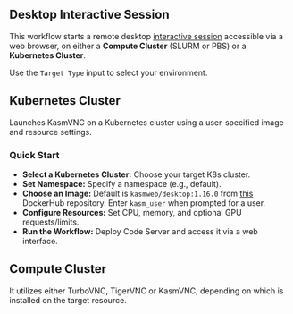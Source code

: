 ## Desktop Interactive Session
This workflow starts a remote desktop [interactive session](https://github.com/parallelworks/interactive_session/blob/main/README-v3.md) accessible via a web browser, on either a **Compute Cluster** (SLURM or PBS) or a **Kubernetes Cluster**.

Use the `Target Type` input to select your environment.

## Kubernetes Cluster
Launches KasmVNC on a Kubernetes cluster using a user-specified image and resource settings. 

### Quick Start
- **Select a Kubernetes Cluster:** Choose your target K8s cluster.
- **Set Namespace:** Specify a namespace (e.g., default).
- **Choose an Image:** Default is `kasmweb/desktop:1.16.0` from [this](https://hub.docker.com/r/kasmweb/desktop) DockerHub repository. Enter `kasm_user` when prompted for a user.
- **Configure Resources:** Set CPU, memory, and optional GPU requests/limits.
- **Run the Workflow:** Deploy Code Server and access it via a web interface.


## Compute Cluster
 It utilizes either TurboVNC, TigerVNC or KasmVNC, depending on which is installed on the target resource.
